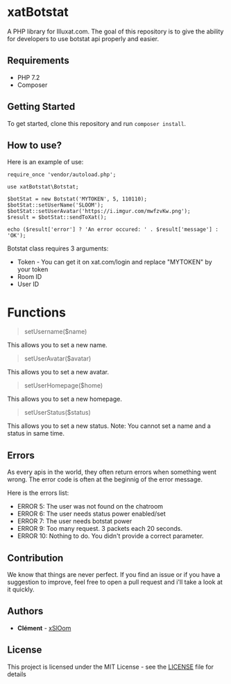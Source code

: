 # xatBotstat
A PHP library for Illuxat.com. The goal of this repository is to give the ability for developers to use botstat api properly and easier.
## Requirements
- PHP 7.2
- Composer
## Getting Started
To get started, clone this repository and run ``composer install``.
## How to use?

Here is an example of use:

```
require_once 'vendor/autoload.php';

use xatBotstat\Botstat;

$botStat = new Botstat('MYTOKEN', 5, 110110);
$botStat::setUserName('SLOOM');
$botStat::setUserAvatar('https://i.imgur.com/mwfzvKw.png');
$result = $botStat::sendToXat();

echo ($result['error'] ? 'An error occured: ' . $result['message'] : 'OK');
```

Botstat class requires 3 arguments:
- Token - You can get it on xat.com/login and replace "MYTOKEN" by your token
- Room ID
- User ID

# Functions
> setUsername($name)

This allows you to set a new name.

> setUserAvatar($avatar)

This allows you to set a new avatar.

> setUserHomepage($home)

This allows you to set a new homepage.

> setUserStatus($status)

This allows you to set a new status. Note: You cannot set a name and a status in same time.

## Errors

As every apis in the world, they often return errors when something went wrong. The error code is often at the beginnig of the error message.

Here is the errors list:

- ERROR 5: The user was not found on the chatroom
- ERROR 6: The user needs status power enabled/set
- ERROR 7: The user needs botstat power
- ERROR 9: Too many request. 3 packets each 20 seconds.
- ERROR 10: Nothing to do. You didn't provide a correct parameter.

## Contribution
We know that things are never perfect. If you find an issue or if you have a suggestion to improve, feel free to open a pull request and i'll take a look at it quickly.
## Authors
* **Clément** - [xSlOom](https://github.com/xSlOom)
## License
This project is licensed under the MIT License - see the [LICENSE](LICENSE) file for details
